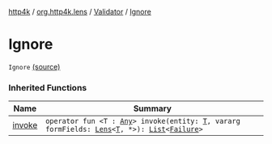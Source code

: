 [http4k](../../index.md) / [org.http4k.lens](../index.md) / [Validator](index.md) / [Ignore](./-ignore.md)

# Ignore

`Ignore` [(source)](https://github.com/http4k/http4k/blob/master/http4k-core/src/main/kotlin/org/http4k/lens/Validator.kt#L6)

### Inherited Functions

| Name | Summary |
|---|---|
| [invoke](invoke.md) | `operator fun <T : `[`Any`](https://kotlinlang.org/api/latest/jvm/stdlib/kotlin/-any/index.html)`> invoke(entity: `[`T`](invoke.md#T)`, vararg formFields: `[`Lens`](../-lens/index.md)`<`[`T`](invoke.md#T)`, *>): `[`List`](https://kotlinlang.org/api/latest/jvm/stdlib/kotlin.collections/-list/index.html)`<`[`Failure`](../-failure/index.md)`>` |
